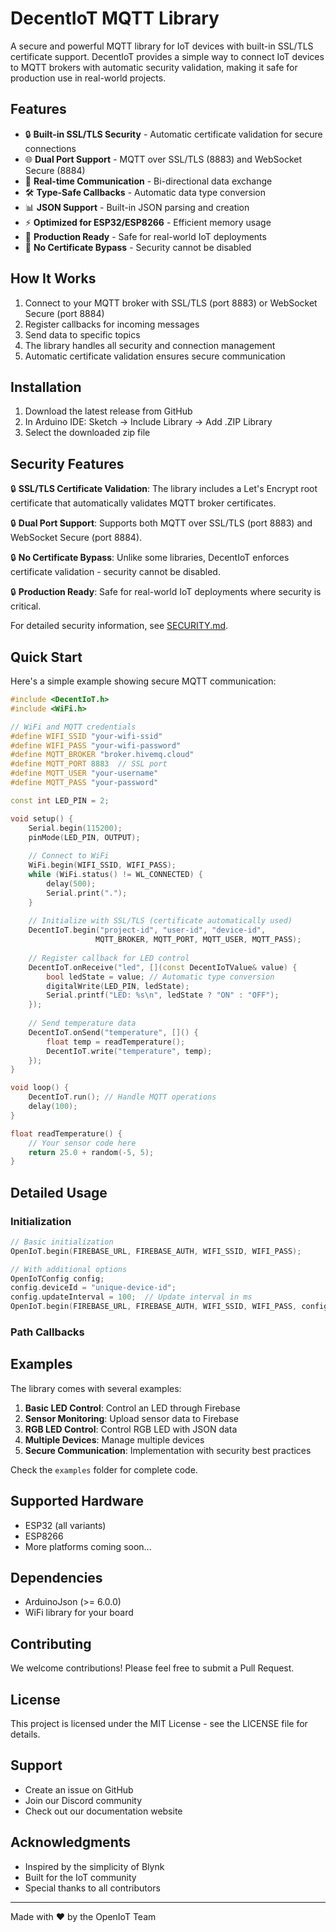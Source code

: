 # DecentIoT MQTT Library

A secure and powerful MQTT library for IoT devices with built-in SSL/TLS certificate support. DecentIoT provides a simple way to connect IoT devices to MQTT brokers with automatic security validation, making it safe for production use in real-world projects.

## Features

- 🔒 **Built-in SSL/TLS Security** - Automatic certificate validation for secure connections
- 🌐 **Dual Port Support** - MQTT over SSL/TLS (8883) and WebSocket Secure (8884)
- 📡 **Real-time Communication** - Bi-directional data exchange
- 🛠️ **Type-Safe Callbacks** - Automatic data type conversion
- 📊 **JSON Support** - Built-in JSON parsing and creation
- ⚡ **Optimized for ESP32/ESP8266** - Efficient memory usage
- 🔄 **Production Ready** - Safe for real-world IoT deployments
- 🚫 **No Certificate Bypass** - Security cannot be disabled

## How It Works

1. Connect to your MQTT broker with SSL/TLS (port 8883) or WebSocket Secure (port 8884)
2. Register callbacks for incoming messages
3. Send data to specific topics
4. The library handles all security and connection management
5. Automatic certificate validation ensures secure communication

## Installation

1. Download the latest release from GitHub
2. In Arduino IDE: Sketch -> Include Library -> Add .ZIP Library
3. Select the downloaded zip file

## Security Features

🔒 **SSL/TLS Certificate Validation**: The library includes a Let's Encrypt root certificate that automatically validates MQTT broker certificates.

🔒 **Dual Port Support**: Supports both MQTT over SSL/TLS (port 8883) and WebSocket Secure (port 8884).

🔒 **No Certificate Bypass**: Unlike some libraries, DecentIoT enforces certificate validation - security cannot be disabled.

🔒 **Production Ready**: Safe for real-world IoT deployments where security is critical.

For detailed security information, see [SECURITY.md](SECURITY.md).

## Quick Start

Here's a simple example showing secure MQTT communication:

```cpp
#include <DecentIoT.h>
#include <WiFi.h>

// WiFi and MQTT credentials
#define WIFI_SSID "your-wifi-ssid"
#define WIFI_PASS "your-wifi-password"
#define MQTT_BROKER "broker.hivemq.cloud"
#define MQTT_PORT 8883  // SSL port
#define MQTT_USER "your-username"
#define MQTT_PASS "your-password"

const int LED_PIN = 2;

void setup() {
    Serial.begin(115200);
    pinMode(LED_PIN, OUTPUT);
    
    // Connect to WiFi
    WiFi.begin(WIFI_SSID, WIFI_PASS);
    while (WiFi.status() != WL_CONNECTED) {
        delay(500);
        Serial.print(".");
    }
    
    // Initialize with SSL/TLS (certificate automatically used)
    DecentIoT.begin("project-id", "user-id", "device-id", 
                   MQTT_BROKER, MQTT_PORT, MQTT_USER, MQTT_PASS);
    
    // Register callback for LED control
    DecentIoT.onReceive("led", [](const DecentIoTValue& value) {
        bool ledState = value; // Automatic type conversion
        digitalWrite(LED_PIN, ledState);
        Serial.printf("LED: %s\n", ledState ? "ON" : "OFF");
    });
    
    // Send temperature data
    DecentIoT.onSend("temperature", []() {
        float temp = readTemperature();
        DecentIoT.write("temperature", temp);
    });
}

void loop() {
    DecentIoT.run(); // Handle MQTT operations
    delay(100);
}

float readTemperature() {
    // Your sensor code here
    return 25.0 + random(-5, 5);
}
```


## Detailed Usage

### Initialization

```cpp
// Basic initialization
OpenIoT.begin(FIREBASE_URL, FIREBASE_AUTH, WIFI_SSID, WIFI_PASS);

// With additional options
OpenIoTConfig config;
config.deviceId = "unique-device-id";
config.updateInterval = 100;  // Update interval in ms
OpenIoT.begin(FIREBASE_URL, FIREBASE_AUTH, WIFI_SSID, WIFI_PASS, config);
```

### Path Callbacks

## Examples

The library comes with several examples:

1. **Basic LED Control**: Control an LED through Firebase
2. **Sensor Monitoring**: Upload sensor data to Firebase
3. **RGB LED Control**: Control RGB LED with JSON data
4. **Multiple Devices**: Manage multiple devices
5. **Secure Communication**: Implementation with security best practices

Check the `examples` folder for complete code.

## Supported Hardware

- ESP32 (all variants)
- ESP8266
- More platforms coming soon...

## Dependencies

- ArduinoJson (>= 6.0.0)
- WiFi library for your board

## Contributing

We welcome contributions! Please feel free to submit a Pull Request.

## License

This project is licensed under the MIT License - see the LICENSE file for details.

## Support

- Create an issue on GitHub
- Join our Discord community
- Check out our documentation website

## Acknowledgments

- Inspired by the simplicity of Blynk
- Built for the IoT community
- Special thanks to all contributors

---

Made with ❤️ by the OpenIoT Team

